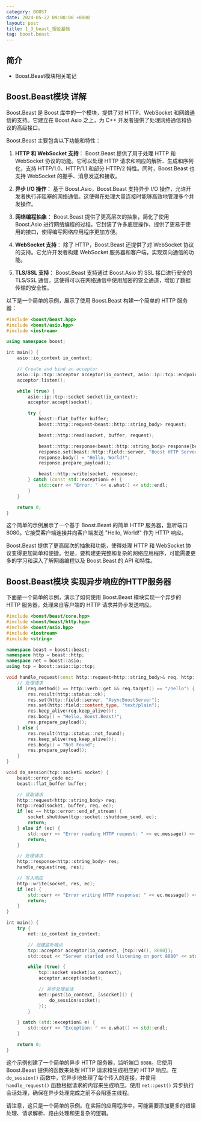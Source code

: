 ```yaml
---
category: BOOST
date: 2024-05-22 09:00:00 +0800
layout: post
title: 1_3_beast_理论基础
tag: boost.beast
---
```

## 简介

+ Boost.Beast模块相关笔记

## Boost.Beast模块 详解

Boost.Beast 是 Boost 库中的一个模块，提供了对 HTTP、WebSocket 和网络通信的支持。它建立在 Boost.Asio 之上，为 C++ 开发者提供了处理网络通信和协议的高级接口。

Boost.Beast 主要包含以下功能和特性：

1. **HTTP 和 WebSocket 支持**：
   Boost.Beast 提供了用于处理 HTTP 和 WebSocket 协议的功能。它可以处理 HTTP 请求和响应的解析、生成和序列化，支持 HTTP/1.0、HTTP/1.1 和部分 HTTP/2 特性。同时，Boost.Beast 也支持 WebSocket 的握手、消息发送和接收。

2. **异步 I/O 操作**：
   基于 Boost.Asio，Boost.Beast 支持异步 I/O 操作，允许开发者执行非阻塞的网络通信。这使得在处理大量连接时能够高效地管理多个并发操作。

3. **网络编程抽象**：
   Boost.Beast 提供了更高层次的抽象，简化了使用 Boost.Asio 进行网络编程的过程。它封装了许多底层操作，提供了更易于使用的接口，使得编写网络应用程序更加方便。

4. **WebSocket 支持**：
   除了 HTTP，Boost.Beast 还提供了对 WebSocket 协议的支持。它允许开发者构建 WebSocket 服务器和客户端，实现双向通信的功能。

5. **TLS/SSL 支持**：
   Boost.Beast 支持通过 Boost.Asio 的 SSL 接口进行安全的 TLS/SSL 通信。这使得可以在网络通信中使用加密的安全通道，增加了数据传输的安全性。

以下是一个简单的示例，展示了使用 Boost.Beast 构建一个简单的 HTTP 服务器：

```cpp
#include <boost/beast.hpp>
#include <boost/asio.hpp>
#include <iostream>

using namespace boost;

int main() {
    asio::io_context io_context;

    // Create and bind an acceptor
    asio::ip::tcp::acceptor acceptor(io_context, asio::ip::tcp::endpoint(asio::ip::tcp::v4(), 8080));
    acceptor.listen();

    while (true) {
        asio::ip::tcp::socket socket(io_context);
        acceptor.accept(socket);

        try {
            beast::flat_buffer buffer;
            beast::http::request<beast::http::string_body> request;

            beast::http::read(socket, buffer, request);

            beast::http::response<beast::http::string_body> response{beast::http::status::ok, request.version()};
            response.set(beast::http::field::server, "Boost HTTP Server");
            response.body() = "Hello, World!";
            response.prepare_payload();

            beast::http::write(socket, response);
        } catch (const std::exception& e) {
            std::cerr << "Error: " << e.what() << std::endl;
        }
    }

    return 0;
}
```

这个简单的示例展示了一个基于 Boost.Beast 的简单 HTTP 服务器，监听端口 8080。它接受客户端连接并向客户端发送 "Hello, World!" 作为 HTTP 响应。

Boost.Beast 提供了更高层次的抽象和功能，使得处理 HTTP 和 WebSocket 协议变得更加简单和便捷。但是，要构建更完整和复杂的网络应用程序，可能需要更多的学习和深入了解网络编程以及 Boost.Beast 的 API 和特性。

## Boost.Beast模块 实现异步响应的HTTP服务器

下面是一个简单的示例，演示了如何使用 Boost.Beast 模块实现一个异步的 HTTP 服务器，处理来自客户端的 HTTP 请求并异步发送响应。

```cpp
#include <boost/beast/core.hpp>
#include <boost/beast/http.hpp>
#include <boost/asio.hpp>
#include <iostream>
#include <string>

namespace beast = boost::beast;
namespace http = beast::http;
namespace net = boost::asio;
using tcp = boost::asio::ip::tcp;

void handle_request(const http::request<http::string_body>& req, http::response<http::string_body>& res) {
    // 处理请求
    if (req.method() == http::verb::get && req.target() == "/hello") {
        res.result(http::status::ok);
        res.set(http::field::server, "AsyncBoostServer");
        res.set(http::field::content_type, "text/plain");
        res.keep_alive(req.keep_alive());
        res.body() = "Hello, Boost.Beast!";
        res.prepare_payload();
    } else {
        res.result(http::status::not_found);
        res.keep_alive(req.keep_alive());
        res.body() = "Not Found";
        res.prepare_payload();
    }
}

void do_session(tcp::socket& socket) {
    beast::error_code ec;
    beast::flat_buffer buffer;

    // 读取请求
    http::request<http::string_body> req;
    http::read(socket, buffer, req, ec);
    if (ec == http::error::end_of_stream) {
        socket.shutdown(tcp::socket::shutdown_send, ec);
        return;
    } else if (ec) {
        std::cerr << "Error reading HTTP request: " << ec.message() << std::endl;
        return;
    }

    // 处理请求
    http::response<http::string_body> res;
    handle_request(req, res);

    // 写入响应
    http::write(socket, res, ec);
    if (ec) {
        std::cerr << "Error writing HTTP response: " << ec.message() << std::endl;
        return;
    }
}

int main() {
    try {
        net::io_context io_context;

        // 创建监听端点
        tcp::acceptor acceptor(io_context, {tcp::v4(), 8080});
        std::cout << "Server started and listening on port 8080" << std::endl;

        while (true) {
            tcp::socket socket(io_context);
            acceptor.accept(socket);

            // 异步处理会话
            net::post(io_context, [&socket]() {
                do_session(socket);
            });
        }

    } catch (std::exception& e) {
        std::cerr << "Exception: " << e.what() << std::endl;
    }

    return 0;
}
```

这个示例创建了一个简单的异步 HTTP 服务器，监听端口 `8080`。它使用 Boost.Beast 提供的函数来处理 HTTP 请求和生成相应的 HTTP 响应。在 `do_session()` 函数中，它异步地处理了每个传入的连接，并使用 `handle_request()` 函数根据请求的内容来生成响应。使用 `net::post()` 异步执行会话处理，确保在异步处理完成之前不会阻塞主线程。

请注意，这只是一个简单的示例。在实际的应用程序中，可能需要添加更多的错误处理、请求解析、路由处理和更复杂的逻辑。
